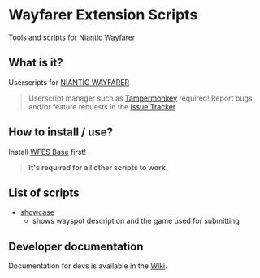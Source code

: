 # Wayfarer Extension Scripts

Tools and scripts for Niantic Wayfarer

## What is it?
Userscripts for [NIANTIC WAYFARER](https://wayfarer.nianticlabs.com/)
> Userscript manager such as [Tampermonkey](https://tampermonkey.net/) required!
> Report bugs and/or feature requests in the [Issue Tracker](https://github.com/AlterTobi/Wayfarer-Extension-Scripts/issues)

## How to install / use?
Install [WFES Base](https://github.com/AlterTobi/WFES/raw/main/wfes-base.user.js) first!
> **It's required for all other scripts to work.**

## List of scripts
* [showcase](https://github.com/AlterTobi/WFES/raw/main/wfes-showcase.user.js)
    - shows wayspot description and the game used for submitting

## Developer documentation
Documentation for devs is available in the [Wiki](https://github.com/AlterTobi/Wayfarer-Extension-Scripts/wiki/WFES-Base).